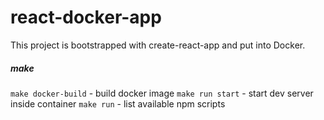 # react-docker-app

This project is bootstrapped with create-react-app and put into Docker.

##### make

`make docker-build` - build docker image
`make run start` - start dev server inside container
`make run` - list available npm scripts